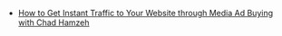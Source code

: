 - [How to Get Instant Traffic to Your Website through Media Ad Buying with Chad Hamzeh](https://youtu.be/D5WIa_7hgck)
